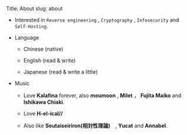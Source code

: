 Title: About
slug: about

+ Interested in `Reverse engineering` , `Cryptography` , `Infosecurity` and `Self-Hosting`.

+ Language

    + Chinese   (native)

    + English   (read & write)
    
    + Japanese  (read & write a little)

+ Music

    + Love **Kalafina** forever, also **moumoon** , **Milet** ， **Fujita Maiko**  and **Ishikawa Chiaki**.

    + Love **H-el-ical//**

    + Also like **Soutaiseiriron(相対性理論)**　, **Yucat** and **Annabel**. 